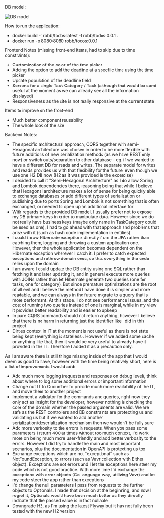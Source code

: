 DB model:

![DB model](DBModel.png)

How to run the application:
- docker build -t robb/todos:latest -t robb/todos:0.0.1 .
- docker run -p 8080:8080 robb/todos:0.0.1

Frontend Notes (missing front-end items, had to skip due to time constraints):
- Customization of the color of the time picker
- Adding the option to add the deadline at a specfiic time using the time picker
- Update population of the deadline field
- Screens for a single Task Category / Task (although that would be semi useful at the moment as we can already see all the information displayed)
- Responsiveness as the site is not really responsive at the current state

Items to improve on the front-end
- Much better component reusability
- The whole look of the site

Backend Notes:
- The specific architectural approach, CQRS together with semi-Hexagonal architecture was chosen in order to be more flexible with future
additions of new serialization methods (as we have REST only now) or switch outs/separation to other database - eg. if we wanted to have a different 
DB for reads and writes. The separate model for writes and reads provides us with that flexibility for the future, even though we use one H2 DB now
 (H2 as it was provided in the excercise)
- I decided to call it "Semi-Hexagonal Architecture" as I do allow Spring and Lombok dependencies there, reasoning being
  that while I believe that Hexagonal architecture makes a lot of sense for being quickly able to exchange databases or add different types of serialization or publishing due to ports
  Spring and Lombok is not something that is often exchanged, or needed to open up an additional interface for
- With regards to the provided DB model, I usually prefer not to expose my DB primary keys in order to manipulate data. However since we do not really have business keys
  (maybe only name in TaskCategory could be used as one), I had to go ahead with that approach and problems that arise with it (such as hash code implementation in entities)
- I could throw Hibernate exceptions directly from the JPA rather than catching them, logging and throwing a custom application one. However, then the whole application
becomes dependent on the Hibernate exception wherever I catch it. I prefer to catch expected exceptions and rethrow domain ones, so that everything in the code
relies upon the domain
- I am aware I could update the DB entity using one SQL rather than fetching it and later updating it, and in general execute more queries with JOINs rather than let Hibernate generate two queries (one for tasks, one for category). 
But since premature optimizations are the root of all evil and I believe the method I have done it is simpler and more readable, and we can always in the future migrate to a query that is more performant. At this stage, I do not see performance issues,
and the cost of running two queries instead of one is marginal, while in my view it provides better readability and is easier to upkeep
- In pure CQRS commands should not return anything, however I believe that there is no harm in returning just the identifier like I did in this project
- Dirties context in IT at the moment is not useful as there is not state being kept (everything is stateless). However if we added some cache or anything like that, then it would be very useful
to already have it provided in the IT. Therefore I added it as a precaution only.

As I am aware there is still things missing inside of the app that I would deem as good to have, however with the time being relatively short,
here is a list of improvements I would add:
- Add much more logging (requests and responses on debug level), think about where to log some additional errors or important information
- Change out IT to Cucumber to provide much more readability of the IT, and move them to another project
- Implement a validator for the commands and queries, right now they only act as insight for the developer, however nothing is checking the core of the domain
whether the passed arguments are valid. We are safe as the REST controllers and DB constraints are protecting us and validating us but if we wanted to add another serialization/deserialization mechanism
then we wouldn't be fully sure
- Add more verbosity to the errors in requests. When you pass some parameters I return 400 at times without too much context, I'd work more on being much more user-friendly and add better
verbosity to the errors. However I did try to handle the main and most important scenarios, plus the documentation in OpenAPI is protecting us too
- Exchange exceptions which are not "exceptional" such as NotFoundException, to errors (such as Vavr collection with Either object). Exceptions are not errors and I let the exceptions here steer my code which
is not good practice. With more time I'd exchange the exceptions with error objects (Go-language-way, utilizing Vavr) and let my code steer the app rather than exceptions
- I'd change the null parameters I pass from requests to the further objects to Optionals. I made that decision at the beginning, and now I regret it, Optionals would have been
much better as they directly indicate that the passed value is in fact nullable
- Downgrade H2, as I'm using the latest Flyway but it has not fully been tested with the new H2 version
